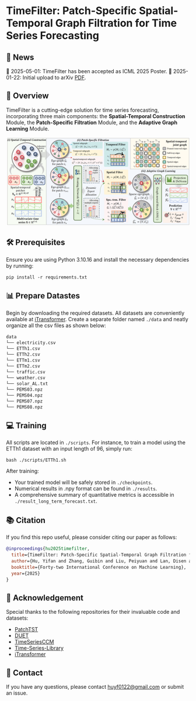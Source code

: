# TimeFilter: Patch-Specific Spatial-Temporal Graph Filtration for Time Series Forecasting


## 📰 News

🚩 2025-05-01: TimeFilter has been accepted as ICML 2025 Poster.
🚩 2025-01-22: Initial upload to arXiv [PDF](https://arxiv.org/pdf/2501.13041).

## 🌟 Overview

TimeFilter is a cutting-edge solution for time series forecasting, incorporating three main components: the **Spatial-Temporal Construction** Module, the **Patch-Specific Filtration** Module, and the **Adaptive Graph Learning** Module.

![](./assets/pipline.png)

## 🛠 Prerequisites

Ensure you are using Python 3.10.16 and install the necessary dependencies by running:

```
pip install -r requirements.txt
```

## 📊 Prepare Datastes

Begin by downloading the required datasets. All datasets are conveniently available at [iTransformer](https://drive.google.com/file/d/1l51QsKvQPcqILT3DwfjCgx8Dsg2rpjot/view?usp=drive_link). Create a separate folder named `./data` and neatly organize all the csv files as shown below:
```
data
└── electricity.csv
└── ETTh1.csv
└── ETTh2.csv
└── ETTm1.csv
└── ETTm2.csv
└── traffic.csv
└── weather.csv
└── solar_AL.txt
└── PEMS03.npz
└── PEMS04.npz
└── PEMS07.npz
└── PEMS08.npz
```

## 💻 Training

All scripts are located in `./scripts`. For instance, to train a model using the ETTh1 dataset with an input length of 96, simply run:

```shell
bash ./scripts/ETTh1.sh
```

After training:

- Your trained model will be safely stored in `./checkpoints`.
- Numerical results in .npy format can be found in `./results`.
- A comprehensive summary of quantitative metrics is accessible in `./result_long_term_forecast.txt`.

## 📚 Citation
If you find this repo useful, please consider citing our paper as follows:
```bibtex
@inproceedings{hu2025timefilter,
  title={TimeFilter: Patch-Specific Spatial-Temporal Graph Filtration for Time Series Forecasting},
  author={Hu, Yifan and Zhang, Guibin and Liu, Peiyuan and Lan, Disen and Li, Naiqi and Cheng, Dawei and Dai, Tao and Xia, Shu-Tao and Pan, Shirui},
  booktitle={Forty-two International Conference on Machine Learning},
  year={2025}
}
```

## 🙏 Acknowledgement
Special thanks to the following repositories for their invaluable code and datasets:

- [PatchTST](https://github.com/yuqinie98/PatchTST)
- [DUET](https://github.com/decisionintelligence/DUET)
- [TimeSeriesCCM](https://github.com/Graph-and-Geometric-Learning/TimeSeriesCCM)
- [Time-Series-Library](https://github.com/thuml/Time-Series-Library)
- [iTransformer](https://github.com/thuml/iTransformer)

## 📩 Contact
If you have any questions, please contact [huyf0122@gmail.com](huyf0122@gmail.com) or submit an issue.
